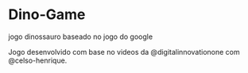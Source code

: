 # Dino-Game
jogo dinossauro baseado no jogo do google

Jogo desenvolvido com base no videos da @digitalinnovationone com @celso-henrique.
